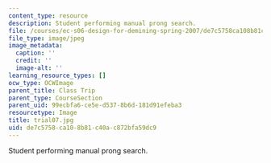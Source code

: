 ```yaml
---
content_type: resource
description: Student performing manual prong search.
file: /courses/ec-s06-design-for-demining-spring-2007/de7c5758ca108b81c40ac872bfa59dc9_trial07.jpg
file_type: image/jpeg
image_metadata:
  caption: ''
  credit: ''
  image-alt: ''
learning_resource_types: []
ocw_type: OCWImage
parent_title: Class Trip
parent_type: CourseSection
parent_uid: 99ecbfa6-ce5e-d537-8b6d-181d91efeba3
resourcetype: Image
title: trial07.jpg
uid: de7c5758-ca10-8b81-c40a-c872bfa59dc9
---
```

Student performing manual prong search.

